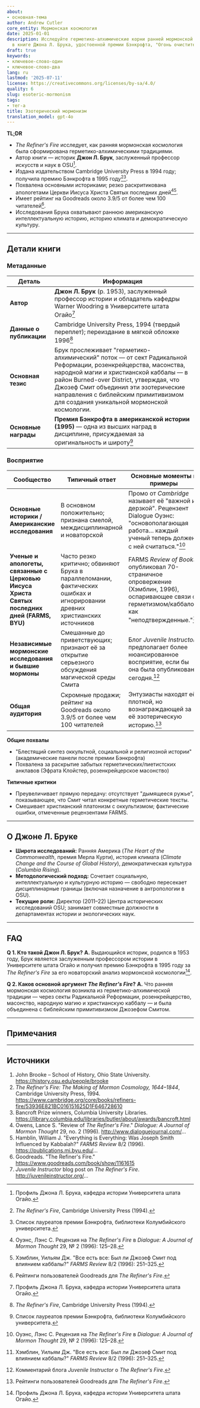 ```yaml
---
about:
- основная-тема
author: Andrew Cutler
core_entity: Мормонская космология
date: 2025-01-01
description: Исследуйте герметико-алхимические корни ранней мормонской космологии
  в книге Джона Л. Брука, удостоенной премии Бэнкрофта, "Огонь очистителя".
draft: true
keywords:
- ключевое-слово-один
- ключевое-слово-два
lang: ru
lastmod: '2025-07-11'
license: https://creativecommons.org/licenses/by-sa/4.0/
quality: 6
slug: esoteric-mormonism
tags:
- тег-а
title: Эзотерический мормонизм
translation_model: gpt-4o
---
```


**TL;DR** <!-- ≤ 100 words, 3-7 bullets -->

- *The Refiner's Fire* исследует, как ранняя мормонская космология была сформирована герметико-алхимическими традициями.
- Автор книги — историк **Джон Л. Брук**, заслуженный профессор искусств и наук в OSU[^1].
- Издана издательством Cambridge University Press в 1994 году; получила премию Бэнкрофта в 1995 году[^2][^3].
- Похвалена основными историками; резко раскритикована апологетами Церкви Иисуса Христа Святых последних дней[^4][^5].
- Имеет рейтинг на Goodreads около 3.9/5 от более чем 100 читателей[^6].
- Исследования Брука охватывают раннюю американскую интеллектуальную историю, историю климата и демократическую культуру.

---

## Детали книги

### Метаданные

| Деталь               | Информация                                                                                                                                                    |
|----------------------|----------------------------------------------------------------------------------------------------------------------------------------------------------------|
| **Автор** | **Джон Л. Брук** (р. 1953), заслуженный профессор истории и обладатель кафедры Warner Woodring в Университете штата Огайо[^1] |
| **Данные о публикации** | Cambridge University Press, 1994 (твердый переплет); переиздание в мягкой обложке 1996[^2] |
| **Основная тезис** | Брук прослеживает "герметико-алхимический" поток — от сект Радикальной Реформации, розенкрейцерства, масонства, народной магии и христианской каббалы — в район Burned-over District, утверждая, что Джозеф Смит объединил эти эзотерические направления с библейским примитивизмом для создания уникальной мормонской космологии. |
| **Основные награды** | **Премия Бэнкрофта в американской истории (1995)** — одна из высших наград в дисциплине, присуждаемая за оригинальность и широту[^3] |

### Восприятие

| Сообщество | Типичный ответ | Основные моменты и примеры |
|-------------------------------------------|-------------------------------------------------------------------------------------------------------------------------------------------|------------------------------------------------------------------------------------------------------------------------------------|
| **Основные историки / Американские исследования** | В основном положительно; признана смелой, междисциплинарной и новаторской | Промо от *Cambridge* называет её "важной и дерзкой". Рецензент Dialogue Оуэнс: "основополагающая работа… каждый ученый теперь должен с ней считаться."[^4] |
| **Ученые и апологеты, связанные с Церковью Иисуса Христа Святых последних дней (FARMS, BYU)** | Часто резко критично; обвиняют Брука в параллеломании, фактических ошибках и игнорировании древних христианских источников | FARMS *Review of Books* опубликовал 70-страничное опровержение (Хэмблин, 1996), оспаривающее связи с герметизмом/каббалой как "неподтвержденные."[^5] |
| **Независимые мормонские исследования и бывшие мормоны** | Смешанные до приветствующих; признают её за открытие серьезного обсуждения магической среды Смита | Блог *Juvenile Instructor*: предполагает более нюансированное восприятие, если бы она была опубликована сегодня.[^7] |
| **Общая аудитория** | Скромные продажи; рейтинг на Goodreads около 3.9/5 от более чем 100 читателей | Энтузиасты находят её плотной, но вознаграждающей за её эзотерическую историю.[^6] |

**Общие похвалы**

- "Блестящий синтез оккультной, социальной и религиозной истории" (академические панели после премии Бэнкрофта) 
- Похвалена за раскрытие забытых герметических/пиетистских анклавов (Эфрата Клойстер, розенкрейцерское масонство) 

**Типичные критики**

- Преувеличивает прямую передачу: отсутствует "дымящееся ружье", показывающее, что Смит читал конкретные герметические тексты. 
- Смешивает христианский платонизм с оккультизмом; фактические ошибки, отмеченные рецензентами FARMS.

---

## О Джоне Л. Бруке

- **Широта исследований:** Ранняя Америка (*The Heart of the Commonwealth*, премия Мерла Курти), история климата (*Climate Change and the Course of Global History*), демократическая культура (*Columbia Rising*).  
- **Методологический подход:** Сочетает социальную, интеллектуальную и культурную историю — свободно пересекает дисциплинарные границы (включая назначение в антропологии в OSU).  
- **Текущие роли:** Директор (2011–22) Центра исторических исследований OSU; занимает совместные должности в департаментах истории и экологических наук.  

---

## FAQ

**Q 1. Кто такой Джон Л. Брук?** 
**A.** Выдающийся историк, родился в 1953 году, Брук является заслуженным профессором истории в Университете штата Огайо и получил премию Бэнкрофта в 1995 году за *The Refiner's Fire* за его новаторский анализ мормонской космологии[^1].

**Q 2. Каков основной аргумент *The Refiner's Fire*?** 
**A.** Что ранняя мормонская космология возникла из герметико-алхимической традиции — через секты Радикальной Реформации, розенкрейцерство, масонство, народную магию и христианскую каббалу — и была объединена с библейским примитивизмом Джозефом Смитом.

---

## Примечания

[^1]: Профиль Джона Л. Брука, кафедра истории Университета штата Огайо.   
[^2]: *The Refiner's Fire*, Cambridge University Press (1994).   
[^3]: Список лауреатов премии Бэнкрофта, библиотеки Колумбийского университета.   
[^4]: Оуэнс, Лэнс С. Рецензия на *The Refiner's Fire* в *Dialogue: A Journal of Mormon Thought* 29, № 2 (1996): 125–28.   
[^5]: Хэмблин, Уильям Дж. "Все есть все: Был ли Джозеф Смит под влиянием каббалы?" *FARMS Review* 8/2 (1996): 251–325.   
[^6]: Рейтинги пользователей Goodreads для *The Refiner's Fire*.   
[^7]: Комментарий блога *Juvenile Instructor* о *The Refiner's Fire*.   

---

## Источники

1. John Brooke – School of History, Ohio State University. https://history.osu.edu/people/brooke 
2. *The Refiner's Fire: The Making of Mormon Cosmology, 1644–1844*, Cambridge University Press, 1994. https://www.cambridge.org/core/books/refiners-fire/53936E821BC016151625D1F646728610 
3. Bancroft Prize winners, Columbia University Libraries. https://library.columbia.edu/libraries/butler/about/awards/bancroft.html 
4. Owens, Lance S. "Review of *The Refiner's Fire*." *Dialogue: A Journal of Mormon Thought* 29, no. 2 (1996). http://www.dialoguejournal.com/... 
5. Hamblin, William J. "Everything is Everything: Was Joseph Smith Influenced by Kabbalah?" *FARMS Review* 8/2 (1996). https://publications.mi.byu.edu/... 
6. Goodreads. "The Refiner's Fire." https://www.goodreads.com/book/show/1161615 
7. *Juvenile Instructor* blog post on *The Refiner's Fire*. http://juvenileinstructor.org/...